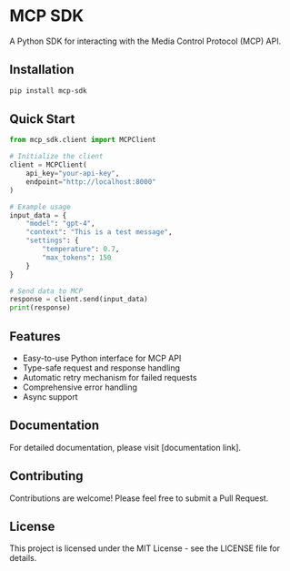 # MCP SDK

A Python SDK for interacting with the Media Control Protocol (MCP) API.

## Installation

```bash
pip install mcp-sdk
```

## Quick Start

```python
from mcp_sdk.client import MCPClient

# Initialize the client
client = MCPClient(
    api_key="your-api-key",
    endpoint="http://localhost:8000"
)

# Example usage
input_data = {
    "model": "gpt-4",
    "context": "This is a test message",
    "settings": {
        "temperature": 0.7,
        "max_tokens": 150
    }
}

# Send data to MCP
response = client.send(input_data)
print(response)
```

## Features

- Easy-to-use Python interface for MCP API
- Type-safe request and response handling
- Automatic retry mechanism for failed requests
- Comprehensive error handling
- Async support

## Documentation

For detailed documentation, please visit [documentation link].

## Contributing

Contributions are welcome! Please feel free to submit a Pull Request.

## License

This project is licensed under the MIT License - see the LICENSE file for details. 